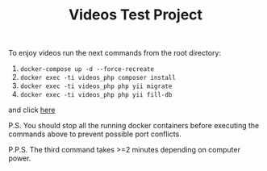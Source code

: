 <p align="center">
    <h1 align="center">Videos Test Project</h1>
    <br>
</p>

To enjoy videos run the next commands from the root directory:
1. ```docker-compose up -d --force-recreate```
2. ```docker exec -ti videos_php composer install```
3. ```docker exec -ti videos_php php yii migrate```
4. ```docker exec -ti videos_php php yii fill-db```

and click [here](http://127.0.0.1:8080/video)

P.S. You should stop all the running docker containers before executing the commands above to prevent possible port conflicts.

P.P.S. The third command takes >=2 minutes depending on computer power.